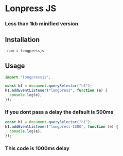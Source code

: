 # Lonpress JS

### Less than 1kb minified version

## Installation

```bash
 npm i longpressjs
```

## Usage

```javascript
import "longpressjs";

const h1 = document.querySelector("h1");
h1.addEventListener("longpress", function (e) {
  console.log(e);
});
```

### If you dont pass a delay the default is 500ms

```javascript
const h1 = document.querySelector("h1");
h1.addEventListener("longpress-1000", function (e) {
  console.log(e);
});
```

### This code is 1000ms delay
